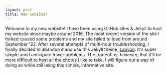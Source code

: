 ```yaml
---
layout: post
title: New website!
---
```


Welcome to my new website! I have been using GitHub sites & Jekyll to host my website since maybe around 2016. The most recent version of the site I forked caused some problems and my site failed to load from around September '22. After several attempts of multi-hour troubleshooting, I finally decided to abandon it and use this Jekyll theme, [Lanyon](https://github.com/poole/lanyon). It's super simple and I anticipate fewer problems. The tradeoff is, however, that it'll be more difficult to host all the photos I like to take. I will figure out a way of doing so while still using this simple, informative site.
